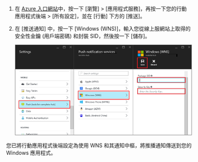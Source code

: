 
1. 在 [Azure 入口網站](https://azure.portal.com/)中，按一下 [瀏覽] > [應用程式服務]，再按一下您的行動應用程式後端 > [所有設定]，並在 [行動] 下方的 [推送]。
2. 在 [推送通知] 中，按一下 [Windows (WNS)]，輸入您從線上服網站上取得的安全性金鑰 (用戶端密碼) 和封裝 SID，然後按一下 [儲存]。
   
    ![在入口網站中設定 GCM API 金鑰](./media/app-service-mobile-configure-wns/mobile-push-wns-credentials.png)

您已將行動應用程式後端設定為使用 WNS 和其通知中樞，將推播通知傳送到您的 Windows 應用程式。

<!---HONumber=AcomDC_1203_2015-->